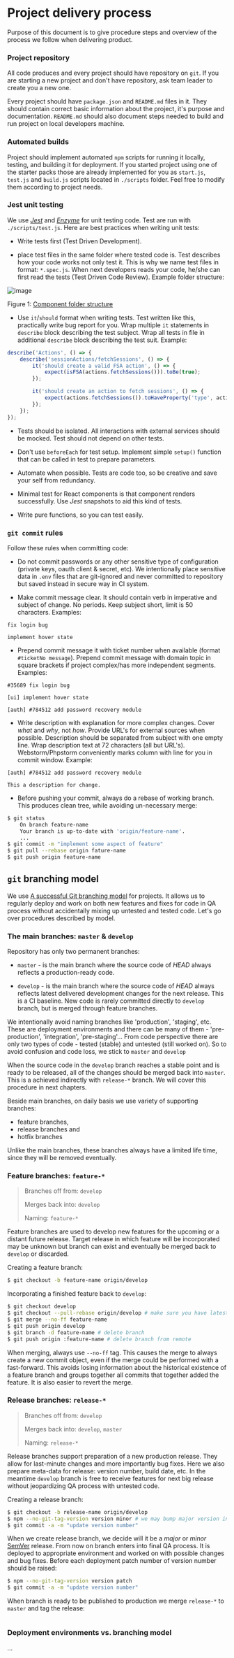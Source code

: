 # Project delivery process

Purpose of this document is to give procedure steps and overview of the process we follow when delivering product.

### Project repository

All code produces and every project should have repository on `git`. If you are starting a new project and don't have 
repository, ask team leader to create you a new one.

Every project should have `package.json` and `README.md` files in it. They should contain correct basic information about
the project, it's purpose and documentation. `README.md` should also document steps needed to build and run project 
on local developers machine.

### Automated builds

Project should implement automated `npm` scripts for running it locally, testing, and building it for deployment. If you
started project using one of the starter packs those are already implemented for you as `start.js`, `test.js` and 
`build.js` scripts located in `./scripts` folder. Feel free to modify them according to project needs.

### Jest unit testing

We use [*Jest*](https://facebook.github.io/jest/) and [*Enzyme*](http://airbnb.io/enzyme/) for unit testing code. Test 
are run with `./scripts/test.js`. Here are best practices when writing unit tests:

* Write tests first (Test Driven Development).

* place test files in the same folder where tested code is. Test describes how your code works not only test it. This is 
why we name test files in format: `*.spec.js`. When next developers reads your code, he/she can first read the tests 
(Test Driven Code Review). Example folder structure: 

![image](./images/component-folder-structure.png "Component folder structure")

Figure 1: [Component folder structure](./images/component-folder-structure.png)

* Use `it`/`should` format when writing tests. Test written like this, practically write bug report for you. Wrap multiple
`it` statements in `describe` block describing the test subject. Wrap all tests in file in additional `describe` block 
describing the test suit. Example:

```js
describe('Actions', () => {
    describe('sessionActions/fetchSessions', () => {
        it('should create a valid FSA action', () => {
            expect(isFSA(actions.fetchSessions())).toBe(true);
        });

        it('should create an action to fetch sessions', () => {
            expect(actions.fetchSessions()).toHaveProperty('type', actionTypes.FETCH_SESSIONS_REQUEST);
        });
    });
});
```

* Tests should be isolated . All interactions with external services should be mocked. Test should not depend on other tests.

* Don't use `beforeEach` for test setup. Implement simple `setup()` function that can be called in test to prepare 
parameters.

* Automate when possible. Tests are code too, so be creative and save your self from redundancy. 

* Minimal test for React components is that component renders successfully. Use *Jest* snapshots to aid this kind of tests. 

* Write pure functions, so you can test easily. 


### `git commit` rules

Follow these rules when committing code: 

* Do not commit passwords or any other sensitive type of configuration (private keys, oauth client & secret, etc). We 
intentionally place sensitive data in `.env` files that are git-ignored and never committed to repository but saved 
instead in secure way in CI system.

* Make commit message clear. It should contain verb in imperative and subject of change. No periods. Keep subject short, 
limit is 50 characters. Examples:

```fix login bug```

```implement hover state```

* Prepend commit message it with ticket number when available (format `#ticketNo message`). Prepend commit message with 
domain topic in square brackets if project complex/has more independent segments. Examples:

```#35689 fix login bug```

```[ui] implement hover state```

```[auth] #784512 add password recovery module```

* Write description with explanation for more complex changes. Cover *what* and *why*, not *how*. Provide URL's for 
external sources when possible. Description should be separated from subject with one empty line. Wrap description text 
at 72 characters (all but URL's). Webstorm/Phpstorm conveniently marks column with line for you in commit window. Example: 

```
[auth] #784512 add password recovery module

This a description for change.
```

* Before pushing your commit, always do a rebase of working branch. This produces clean tree, 
while avoiding un-necessary merge:  

```bash
$ git status
    On branch feature-name
    Your branch is up-to-date with 'origin/feature-name'.
    ...
$ git commit -m "implement some aspect of feature"
$ git pull --rebase origin fature-name
$ git push origin feature-name
```


## `git` branching model

We use [A successful Git branching model](http://nvie.com/posts/a-successful-git-branching-model) for projects. It allows
us to regularly deploy and work on both new features and fixes for code in QA process without accidentally mixing up 
untested and tested code. Let's go over procedures described by model.


### The main branches: `master` & `develop`

Repository has only two permanent branches:

* `master` - is the main branch where the source code of *HEAD* always reflects a production-ready code.

* `develop` - is the main branch where the source code of *HEAD* always reflects latest delivered development changes
for the next release. This is a CI baseline. New code is rarely committed directly to `develop` branch, but is merged 
through feature branches.

We intentionally avoid naming branches like 'production', 'staging', etc. These are deployment environments and there 
can be many of them - 'pre-production', 'integration', 'pre-staging'... From code perspective there are only two types of 
code - tested (stable) and untested (still worked on). So to avoid confusion and code loss, we stick to `master` and `develop`

When the source code in the `develop` branch reaches a stable point and is ready to be released, all of the changes should 
be merged back into `master`. This is a achieved indirectly with `release-*` branch. We will cover this procedure in 
next chapters.

Beside main branches, on daily basis we use variety of supporting branches: 

* feature branches, 
* release branches and 
* hotfix branches

Unlike the main branches, these branches always have a limited life time, since they will be removed eventually.


### Feature branches: `feature-*`

> Branches off from: `develop`
>
> Merges back into: `develop`
>
> Naming: `feature-*`

Feature branches are used to develop new features for the upcoming or a distant future release. Target release in which
feature will be incorporated may be unknown but branch can exist and eventually be merged back to `develop` or discarded.

Creating a feature branch:

```bash
$ git checkout -b feature-name origin/develop
```

Incorporating a finished feature back to `develop`:

```bash
$ git checkout develop
$ git checkout --pull-rebase origin/develop # make sure you have latest state
$ git merge --no-ff feature-name
$ git push origin develop
$ git branch -d feature-name # delete branch
$ git push origin :feature-name # delete branch from remote
```

When merging, always use `--no-ff` tag. This causes the merge to always create a new commit object, even if the merge
could be performed with a fast-forward. This avoids  losing information about the historical existence of a feature 
branch and groups together all commits that together added the feature. It is also easier to revert the merge.


### Release branches: `release-*`

> Branches off from: `develop`
>
> Merges back into: `develop`, `master`
>
> Naming: `release-*`

Release branches support preparation of a new production release. They allow for last-minute changes and more importantly
bug fixes. Here we also prepare meta-data for release: version number, build date, etc. In the meantime `develop` branch
is free to receive features for next big release without jeopardizing QA process with untested code.

Creating a release branch:

```bash
$ git checkout -b release-name origin/develop
$ npm --no-git-tag-version version minor # we may bump major version instead
$ git commit -a -m "update version number"
```

When we create release branch, we decide will it be a *major* or *minor* [SemVer](https://semver.org/) release. From now
on branch enters into final QA process. It is deployed to appropriate environment and worked on with possible changes 
and bug fixes. Before each deployment patch number of version number should be raised:

```bash
$ npm --no-git-tag-version version patch
$ git commit -a -m "update version number"
```

When branch is ready to be published to production we merge `release-*` to `master` and tag the release:

```bash

```


### Deployment environments vs. branching model

...
